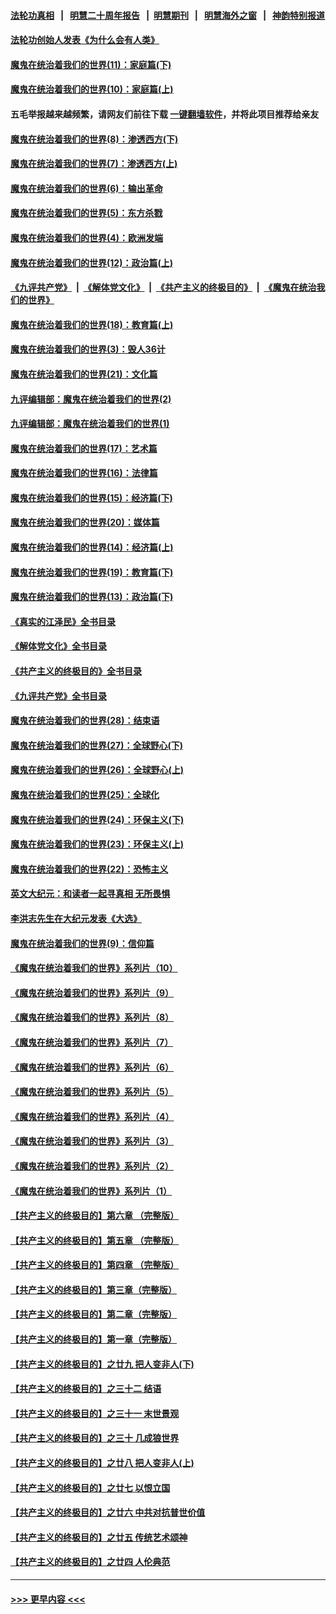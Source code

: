 #### [法轮功真相](https://github.com/gfw-breaker/truth/blob/master/README.md?t=0) &nbsp;&nbsp;|&nbsp;&nbsp; [明慧二十周年报告](https://github.com/gfw-breaker/mh-reports/blob/master/README.md?t=0) &nbsp;&nbsp;|&nbsp;&nbsp;[明慧期刊](https://github.com/gfw-breaker/mh-qikan) &nbsp;&nbsp;|&nbsp;&nbsp; [明慧海外之窗](https://github.com/gfw-breaker/mh-news/blob/master/README.md?t=0) &nbsp;&nbsp;|&nbsp;&nbsp; [神韵特别报道](https://github.com/gfw-breaker/mh-news/blob/master/shenyun.md?t=0)
#### [法轮功创始人发表《为什么会有人类》](../pages/nsc422/n13912117.md?t=02210343) 
#### [魔鬼在统治着我们的世界(11)：家庭篇(下)](../pages/nsc422/n10440961.md?t=02210343) 
#### [魔鬼在统治着我们的世界(10)：家庭篇(上)](../pages/nsc422/n10435448.md?t=02210343) 
#### 五毛举报越来越频繁，请网友们前往下载 [一键翻墙软件](https://github.com/gfw-breaker/ssr-accounts)，并将此项目推荐给亲友
#### [魔鬼在统治着我们的世界(8)：渗透西方(下)](../pages/nsc422/n10429603.md?t=02210343) 
#### [魔鬼在统治着我们的世界(7)：渗透西方(上)](../pages/nsc422/n10426013.md?t=02210343) 
#### [魔鬼在统治着我们的世界(6)：输出革命](../pages/nsc422/n10421536.md?t=02210343) 
#### [魔鬼在统治着我们的世界(5)：东方杀戮](../pages/nsc422/n10417707.md?t=02210343) 
#### [魔鬼在统治着我们的世界(4)：欧洲发端](../pages/nsc422/n10414890.md?t=02210343) 
#### [魔鬼在统治着我们的世界(12)：政治篇(上)](../pages/nsc422/n10444576.md?t=02210343) 
#### [《九评共产党》](https://github.com/begood0513/9ping.md/blob/master/README.md) &nbsp;|&nbsp; [《解体党文化》](../../../../jtdwh.md/blob/master/README.md)  &nbsp;|&nbsp; [《共产主义的终极目的》](../../../../gczydzjmd.md/blob/master/README.md) &nbsp;|&nbsp; [《魔鬼在统治我们的世界》](../../../../mgztzwmdsj.md/blob/master/README.md) 
#### [魔鬼在统治着我们的世界(18)：教育篇(上)](../pages/nsc422/n10526970.md?t=02210343) 
#### [魔鬼在统治着我们的世界(3)：毁人36计](../pages/nsc422/n10411583.md?t=02210343) 
#### [魔鬼在统治着我们的世界(21)：文化篇](../pages/nsc422/n10597706.md?t=02210343) 
#### [九评编辑部：魔鬼在统治着我们的世界(2)](../pages/nsc422/n10410036.md?t=02210343) 
#### [九评编辑部：魔鬼在统治着我们的世界(1)](../pages/nsc422/n10406825.md?t=02210343) 
#### [魔鬼在统治着我们的世界(17)：艺术篇](../pages/nsc422/n10499093.md?t=02210343) 
#### [魔鬼在统治着我们的世界(16)：法律篇](../pages/nsc422/n10485969.md?t=02210343) 
#### [魔鬼在统治着我们的世界(15)：经济篇(下)](../pages/nsc422/n10469975.md?t=02210343) 
#### [魔鬼在统治着我们的世界(20)：媒体篇](../pages/nsc422/n10586579.md?t=02210343) 
#### [魔鬼在统治着我们的世界(14)：经济篇(上)](../pages/nsc422/n10457370.md?t=02210343) 
#### [魔鬼在统治着我们的世界(19)：教育篇(下)](../pages/nsc422/n10564808.md?t=02210343) 
#### [魔鬼在统治着我们的世界(13)：政治篇(下)](../pages/nsc422/n10448270.md?t=02210343) 
#### [《真实的江泽民》全书目录](../pages/nsc422/n13721399.md?t=02210343) 
#### [《解体党文化》全书目录](../pages/nsc422/n13721157.md?t=02210343) 
#### [《共产主义的终极目的》全书目录](../pages/nsc422/n13721048.md?t=02210343) 
#### [《九评共产党》全书目录](../pages/nsc422/n13708085.md?t=02210343) 
#### [魔鬼在统治着我们的世界(28)：结束语](../pages/nsc422/n10936246.md?t=02210343) 
#### [魔鬼在统治着我们的世界(27)：全球野心(下)](../pages/nsc422/n10928319.md?t=02210343) 
#### [魔鬼在统治着我们的世界(26)：全球野心(上)](../pages/nsc422/n10900318.md?t=02210343) 
#### [魔鬼在统治着我们的世界(25)：全球化](../pages/nsc422/n10788205.md?t=02210343) 
#### [魔鬼在统治着我们的世界(24)：环保主义(下)](../pages/nsc422/n10695307.md?t=02210343) 
#### [魔鬼在统治着我们的世界(23)：环保主义(上)](../pages/nsc422/n10688613.md?t=02210343) 
#### [魔鬼在统治着我们的世界(22)：恐怖主义](../pages/nsc422/n10614727.md?t=02210343) 
#### [英文大纪元：和读者一起寻真相 无所畏惧](../pages/nsc422/n12542027.md?t=02210343) 
#### [李洪志先生在大纪元发表《大选》](../pages/nsc422/n12534746.md?t=02210343) 
#### [魔鬼在统治着我们的世界(9)：信仰篇](../pages/nsc422/n10432159.md?t=02210343) 
#### [《魔鬼在统治着我们的世界》系列片（10）](../pages/nsc422/n12292670.md?t=02210343) 
#### [《魔鬼在统治着我们的世界》系列片（9）](../pages/nsc422/n12290859.md?t=02210343) 
#### [《魔鬼在统治着我们的世界》系列片（8）](../pages/nsc422/n12287445.md?t=02210343) 
#### [《魔鬼在统治着我们的世界》系列片（7）](../pages/nsc422/n12283425.md?t=02210343) 
#### [《魔鬼在统治着我们的世界》系列片（6）](../pages/nsc422/n12282314.md?t=02210343) 
#### [《魔鬼在统治着我们的世界》系列片（5）](../pages/nsc422/n12281419.md?t=02210343) 
#### [《魔鬼在统治着我们的世界》系列片（4）](../pages/nsc422/n12274024.md?t=02210343) 
#### [《魔鬼在统治着我们的世界》系列片（3）](../pages/nsc422/n12271322.md?t=02210343) 
#### [《魔鬼在统治着我们的世界》系列片（2）](../pages/nsc422/n12269049.md?t=02210343) 
#### [《魔鬼在统治着我们的世界》系列片（1）](../pages/nsc422/n12267575.md?t=02210343) 
#### [【共产主义的终极目的】第六章 （完整版）](../pages/nsc422/n11428913.md?t=02210343) 
#### [【共产主义的终极目的】第五章 （完整版）](../pages/nsc422/n11428912.md?t=02210343) 
#### [【共产主义的终极目的】第四章 （完整版）](../pages/nsc422/n11428907.md?t=02210343) 
#### [【共产主义的终极目的】第三章（完整版）](../pages/nsc422/n11428848.md?t=02210343) 
#### [【共产主义的终极目的】第二章（完整版）](../pages/nsc422/n11428831.md?t=02210343) 
#### [【共产主义的终极目的】第一章（完整版）](../pages/nsc422/n11417651.md?t=02210343) 
#### [【共产主义的终极目的】之廿九 把人变非人(下)](../pages/nsc422/n11344140.md?t=02210343) 
#### [【共产主义的终极目的】之三十二 结语](../pages/nsc422/n11360535.md?t=02210343) 
#### [【共产主义的终极目的】之三十一 末世景观](../pages/nsc422/n11351129.md?t=02210343) 
#### [【共产主义的终极目的】之三十 几成狼世界](../pages/nsc422/n11348280.md?t=02210343) 
#### [【共产主义的终极目的】之廿八 把人变非人(上)](../pages/nsc422/n11340492.md?t=02210343) 
#### [【共产主义的终极目的】之廿七 以恨立国](../pages/nsc422/n11336944.md?t=02210343) 
#### [【共产主义的终极目的】之廿六 中共对抗普世价值](../pages/nsc422/n11324785.md?t=02210343) 
#### [【共产主义的终极目的】之廿五 传统艺术颂神](../pages/nsc422/n11296396.md?t=02210343) 
#### [【共产主义的终极目的】之廿四 人伦典范](../pages/nsc422/n11296397.md?t=02210343) 

----
#### [ >>> 更早内容 <<< ](../indexes/nsc422-earlier.md)
